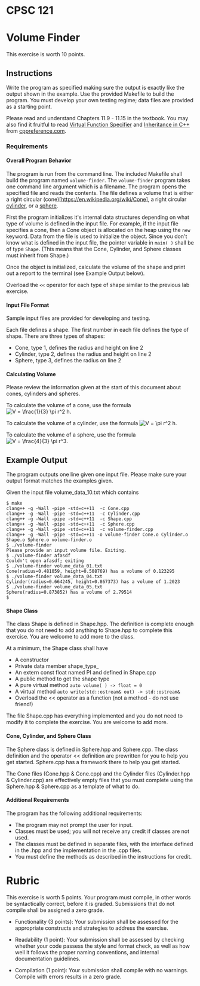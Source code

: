 # CPSC 121
# Volume Finder
This exercise is worth 10 points. 

## Instructions
Write the program as specified making sure the output is exactly like the output shown in the example. Use the provided Makefile to build the program. You must develop your own testing regime; data files are provided as a starting point.

Please read and understand Chapters 11.9 - 11.15 in the textbook. You may also find it fruitful to read [Virtual Function Specifier](https://en.cppreference.com/w/cpp/language/virtual) and [Inheritance in C++](https://en.cppreference.com/book/intro/inheritance) from [cppreference.com](https://en.cppreference.com/).

### Requirements
#### Overall Program Behavior
The program is run from the command line. The included Makefile shall build the program named `volume-finder`. The `volume-finder` program takes one command line argument which is a filename. The program opens the specified file and reads the contents. The file defines a volume that is either a right circular (cone)[https://en.wikipedia.org/wiki/Cone], a right circular [cylinder](https://en.wikipedia.org/wiki/Cylinder), or a [sphere](https://en.wikipedia.org/wiki/Sphere).

First the program initializes it's internal data structures depending on what type of volume is defined in the input file. For example, if the input file specifies a cone, then a Cone object is allocated on the heap using the `new` keyword. Data from the file is used to initialize the object. Since you don't know what is defined in the input file, the pointer variable in `main( )` shall be of type `Shape`. (This means that the Cone, Cylinder, and Sphere classes must inherit from Shape.)

Once the object is initialized, calculate the volume of the shape and print out a report to the terminal (see Example Output below).

Overload the `<<` operator for each type of shape similar to the previous lab exercise.

#### Input File Format
Sample input files are provided for developing and testing.

Each file defines a shape. The first number in each file defines the type of shape. There are three types of shapes:
* Cone, type 1, defines the radius and height on line 2
* Cylinder, type 2, defines the radius and height on line 2
* Sphere, type 3, defines the radius on line 2

#### Calculating Volume
Please review the information given at the start of this document about cones, cylinders and spheres.

To calculate the volume of a cone, use the formula ![V = \frac{1}{3} \pi r^2 h](https://render.githubusercontent.com/render/math?math=V%20%3D%20%5Cfrac%7B1%7D%7B3%7D%20%5Cpi%20r%5E2%20h&mode=inline). 

To calculate the volume of a cylinder, use the formula ![V = \pi r^2 h](https://render.githubusercontent.com/render/math?math=V%20%3D%20%5Cpi%20r%5E2%20h&mode=inline).

To calculate the volume of a sphere, use the formula ![V = \frac{4}{3} \pi r^3](https://render.githubusercontent.com/render/math?math=V%20%3D%20%5Cfrac%7B4%7D%7B3%7D%20%5Cpi%20r%5E3&mode=inline).


## Example Output
The program outputs one line given one input file. Please make sure your output format matches the examples given.

Given the input file volume_data_10.txt which contains
```
$ make
clang++ -g -Wall -pipe -std=c++11  -c Cone.cpp
clang++ -g -Wall -pipe -std=c++11  -c Cylinder.cpp
clang++ -g -Wall -pipe -std=c++11  -c Shape.cpp
clang++ -g -Wall -pipe -std=c++11  -c Sphere.cpp
clang++ -g -Wall -pipe -std=c++11  -c volume-finder.cpp
clang++ -g -Wall -pipe -std=c++11 -o volume-finder Cone.o Cylinder.o Shape.o Sphere.o volume-finder.o 
$ ./volume-finder 
Please provide an input volume file. Exiting.
$ ./volume-finder afasdf
Couldn't open afasdf; exiting
$ ./volume-finder volume_data_01.txt 
Cone(radius=0.481059, height=0.508769) has a volume of 0.123295
$ ./volume-finder volume_data_04.txt 
Cylinder(radius=0.664245, height=0.867373) has a volume of 1.2023
$ ./volume-finder volume_data_05.txt 
Sphere(radius=0.873852) has a volume of 2.79514
$
```

#### Shape Class
The class Shape is defined in Shape.hpp. The definition is complete enough that you do not need to add anything to Shape.hpp to complete this exercise. You are welcome to add more to the class.

At a minimum, the Shape class shall have

* A constructor
* Private data member shape_type_
* An extern const float named PI and defined in Shape.cpp
* A public method to get the shape type
* A pure virtual method `auto volume( ) -> float = 0`
* A virtual method `auto write(std::ostream& out) -> std::ostream&`
* Overload the << operator as a function (not a method - do not use friend!)

The file Shape.cpp has everything implemented and you do not need to modify it to complete the exercise. You are welcome to add more.

#### Cone, Cylinder, and Sphere Class
The Sphere class is defined in Sphere.hpp and Sphere.cpp. The class definition and the operator << definition are prewritten for you to help you get started. Sphere.cpp has a framework there to help you get started.

The Cone files (Cone.hpp & Cone.cpp) and the Cylinder files (Cylinder.hpp & Cylinder.cpp) are effectively empty files that you must complete using the Sphere.hpp & Sphere.cpp as a template of what to do.

#### Additional Requirements
The program has the following additional requirements:

* The program may not prompt the user for input.
* Classes must be used; you will not receive any credit if classes are not used.
* The classes must be defined in separate files, with the interface defined in the .hpp and the implementation in the .cpp files.
* You must define the methods as described in the instructions for credit.

# Rubric
This exercise is worth 5 points. Your program must compile, in other words be syntactically correct, before it is graded. Submissions that do not compile shall be assigned a zero grade. 

* Functionality (3 points): Your submission shall be assessed for the appropriate constructs and strategies to address the exercise.

* Readability (1 point): Your submission shall be assessed by checking whether your code passess the style and format check, as well as how well it follows the proper naming conventions, and internal documentation guidelines.

* Compilation (1 point): Your submission shall compile with no warnings. Compile with errors results in a zero grade.


